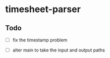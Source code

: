 # timesheet-parser

## Todo

 - [ ] fix the timestamp problem
 - [ ] alter main to take the input and output paths
 
